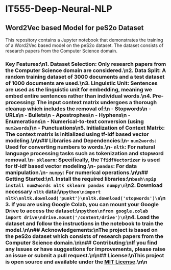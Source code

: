 # IT555-Deep-Neural-NLP
## Word2Vec based Model for peS2o Dataset
This repository contains a Jupyter notebook that demonstrates the training of a Word2Vec based model on the peS2o dataset. The dataset consists of research papers from the Computer Science domain.
### Key Features:\n1. **Dataset Selection**: Only research papers from the Computer Science domain are considered.\n2. **Data Split**: A random training dataset of 3000 documents and a test dataset of 1000 documents are used.\n3. **Linguistic Unit**: Sentences are used as the linguistic unit for embedding, meaning we embed entire sentences rather than individual words.\n4. **Pre-processing**: The input context matrix undergoes a thorough cleanup which includes the removal of:\n   - Stopwords\n   - URLs\n   - Bullets\n   - Apostrophes\n   - Hyphens\n   - Enumerations\n   - Numerical-to-text conversion (using `num2words`)\n   - Punctuations\n5. **Initialization of Context Matrix**: The context matrix is initialized using tf-idf based vector modeling.\n\n## Libraries and Dependencies:\n- `num2words`: Used for converting numbers to words.\n- `nltk`: For natural language processing tasks such as tokenization and stopword removal.\n- `sklearn`: Specifically, the `TfidfVectorizer` is used for tf-idf based vector modeling.\n- `pandas`: For data manipulation.\n- `numpy`: For numerical operations.\n\n## Getting Started:\n1. Install the required libraries:\n```bash\npip install num2words nltk sklearn pandas numpy\n```\n2. Download necessary `nltk` data:\n```python\nimport nltk\nnltk.download('punkt')\nnltk.download('stopwords')\n```\n3. If you are using Google Colab, you can mount your Google Drive to access the dataset:\n```python\nfrom google.colab import drive\ndrive.mount('/content/drive')\n```\n4. Load the dataset and follow the instructions in the notebook to train the model.\n\n## Acknowledgements:\nThe project is based on the peS2o dataset which consists of research papers from the Computer Science domain.\n\n## Contributing:\nIf you find any issues or have suggestions for improvements, please raise an issue or submit a pull request.\n\n## License:\nThis project is open source and available under the [MIT License](LICENSE).\n\n

